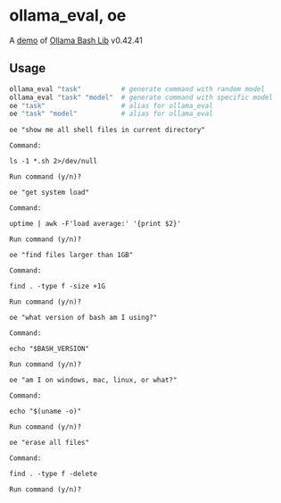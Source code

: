 # ollama_eval, oe

A [demo](../README.md#demos) of [Ollama Bash Lib](https://github.com/attogram/ollama-bash-lib) v0.42.41
## Usage
```bash
ollama_eval "task"          # generate command with random model
ollama_eval "task" "model"  # generate command with specific model
oe "task"                   # alias for ollama_eval
oe "task" "model"           # alias for ollama_eval
```

`oe "show me all shell files in current directory"`

```
Command:

ls -1 *.sh 2>/dev/null

Run command (y/n)? 

```

`oe "get system load"`

```
Command:

uptime | awk -F'load average:' '{print $2}'

Run command (y/n)? 

```

`oe "find files larger than 1GB"`

```
Command:

find . -type f -size +1G

Run command (y/n)? 

```

`oe "what version of bash am I using?"`

```
Command:

echo "$BASH_VERSION"

Run command (y/n)? 

```

`oe "am I on windows, mac, linux, or what?"`

```
Command:

echo "$(uname -o)"

Run command (y/n)? 

```

`oe "erase all files"`

```
Command:

find . -type f -delete

Run command (y/n)? 

```
